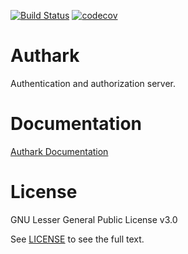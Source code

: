 [![Build Status](https://travis-ci.org/nubark/authark.svg?branch=master)](https://travis-ci.org/nubark/authark) [![codecov](https://codecov.io/gh/nubark/authark/branch/master/graph/badge.svg)](https://codecov.io/gh/nubark/authark)

# Authark

Authentication and authorization server.

# Documentation

[Authark Documentation](https://nubark.github.io/authark/)

# License

GNU Lesser General Public License v3.0

See [LICENSE](LICENSE) to see the full text.
